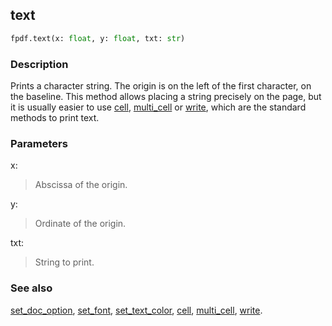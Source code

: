 ## text ##

```python
fpdf.text(x: float, y: float, txt: str)
```
### Description ###

Prints a character string. The origin is on the left of the first character, on 
the baseline. This method allows placing a string precisely on the page, but it 
is usually easier to use [cell](cell.md), [multi_cell](multi_cell.md) or 
[write](write.md), which are the standard methods to print text.

### Parameters ###

x:
> Abscissa of the origin.

y:
> Ordinate of the origin.

txt:
> String to print.

### See also ###

[set_doc_option](set_doc_option.md), [set_font](set_font.md), 
[set_text_color](set_text_color.md), [cell](cell.md), 
[multi_cell](multi_cell.md), [write](write.md).

